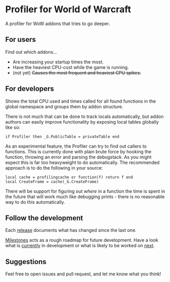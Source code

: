 # Profiler for World of Warcraft
A profiler for WoW addons that tries to go deeper.

## For users
Find out which addons...
- Are increasing your startup times the most.
- Have the heaviest CPU-cost while the game is running.
- (not yet) ~~Causes the most frequent and heaviest CPU spikes.~~

## For developers
Shows the total CPU used and times called for all found functions in the global namespace and groups them by addon structure.

There is not much that can be done to track locals automatically, but addon authors can easily improve functionality by exposing local tables globally like so:

    if Profiler then _G.PublicTable = privateTable end


As an experimental feature, the Profiler can try to find out callers to functions. This is currently done with plain brute force by hooking the function, throwing an error and parsing the debugstack. As you might expect this is far too heavyweight to do automatically. The recommended approach is to do the following in your source:

    local cache = profilingcache or function(f) return f end
    local CreateFrame = cache(_G.CreateFrame)

There will be support for figuring out _where_ in a function the time is spent in the future that will work much like debugging prints - there is no reasonable way to do this automatically.

## Follow the development
Each [release](https://github.com/dualcoding/wow-profiler/releases) documents what has changed since the last one.

 [Milestones](https://github.com/dualcoding/wow-profiler/milestones) acts as a rough roadmap for future development. Have a look what is [currently](https://github.com/dualcoding/wow-profiler/milestones/current) in development or what is likely to be worked on [next](https://github.com/dualcoding/wow-profiler/milestones/next).

## Suggestions
Feel free to open issues and pull request, and let me know what you think!

